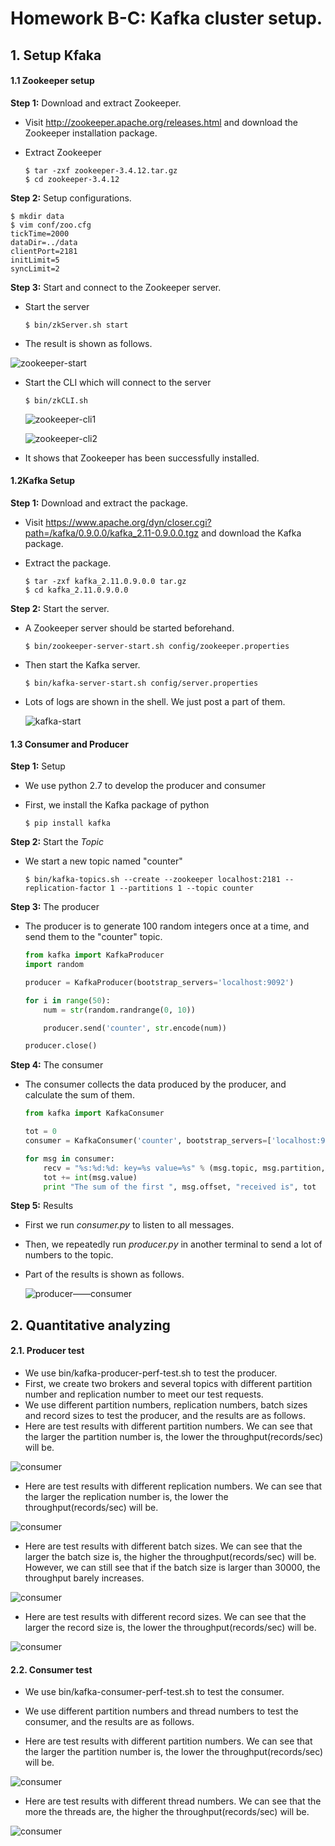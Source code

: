 # Homework B-C: Kafka cluster setup.

## 1. Setup Kfaka

#### 1.1  Zookeeper setup

**Step 1:** Download and extract Zookeeper.

-  Visit <http://zookeeper.apache.org/releases.html> and download the Zookeeper installation package.

- Extract Zookeeper

  ```shell
  $ tar -zxf zookeeper-3.4.12.tar.gz
  $ cd zookeeper-3.4.12
  ```

**Step 2:** Setup configurations.

```shell
$ mkdir data
$ vim conf/zoo.cfg
tickTime=2000
dataDir=../data
clientPort=2181
initLimit=5
syncLimit=2
```

**Step 3:** Start and connect to the Zookeeper server.

- Start the server

  ```shell
  $ bin/zkServer.sh start
  ```

- The result is shown as follows.

![zookeeper-start](../../photo/zookeeper_start.png)

- Start the CLI which will connect to the server

  ```shell
  $ bin/zkCLI.sh 
  ```

  ![zookeeper-cli1](../../photo/zookeeper_cli1.png)
  
  ![zookeeper-cli2](../../photo/zookeeper_cli2.png)


- It shows that Zookeeper has been successfully installed.

#### 1.2Kafka Setup

**Step 1:** Download and extract the package.

- Visit <https://www.apache.org/dyn/closer.cgi?path=/kafka/0.9.0.0/kafka_2.11-0.9.0.0.tgz> and download the Kafka package.

- Extract the package.

  ```shell
  $ tar -zxf kafka_2.11.0.9.0.0 tar.gz
  $ cd kafka_2.11.0.9.0.0
  ```

**Step 2:** Start the server.

- A Zookeeper server should be started beforehand.

  ```shell
  $ bin/zookeeper-server-start.sh config/zookeeper.properties
  ```

- Then start the Kafka server.

  ```shell
  $ bin/kafka-server-start.sh config/server.properties
  ```

- Lots of logs are shown in the shell. We just post a part of them.

  ![kafka-start](../../photo/kafka_start.png)



#### 1.3 Consumer and Producer

**Step 1:** Setup

- We use python 2.7 to develop the producer and consumer

- First, we install the Kafka package of python

  ```shell
  $ pip install kafka
  ```

**Step 2:** Start the *Topic*

- We start a new topic named "counter"

  ```shell
  $ bin/kafka-topics.sh --create --zookeeper localhost:2181 --replication-factor 1 --partitions 1 --topic counter
  ```

**Step 3:** The producer

- The   producer is to generate 100 random integers once at a time, and send them to the "counter" topic.

  ```python
  from kafka import KafkaProducer
  import random

  producer = KafkaProducer(bootstrap_servers='localhost:9092')

  for i in range(50):
      num = str(random.randrange(0, 10))

      producer.send('counter', str.encode(num))

  producer.close()
  ```

**Step 4:** The consumer

- The consumer collects the data produced by the producer, and calculate the sum of them.

  ```python
  from kafka import KafkaConsumer

  tot = 0
  consumer = KafkaConsumer('counter', bootstrap_servers=['localhost:9092'])

  for msg in consumer:
      recv = "%s:%d:%d: key=%s value=%s" % (msg.topic, msg.partition, msg.offset, msg.key, msg.value)
      tot += int(msg.value)
      print "The sum of the first ", msg.offset, "received is", tot
  ```

**Step 5:** Results

- First we run *consumer.py* to listen to all messages.

- Then, we repeatedly run *producer.py* in another terminal to send a lot of numbers to the topic.

- Part of the results is shown as follows.

  ![producer——consumer](../../photo/producer_consumer.png)




## 2. Quantitative analyzing

#### 2.1. Producer test

- We use bin/kafka-producer-perf-test.sh to test the producer.
- First, we create two brokers and several topics with different partition number and replication number to meet our test requests.
- We use different partition numbers, replication numbers, batch sizes and record sizes to test the producer, and the results are as follows.
- Here are test results with different partition numbers. We can see that the larger the partition number is, the lower the throughput(records/sec) will be.

![consumer](../../photo/producer-partition-test.png)

- Here are test results with different replication numbers. We can see that the larger the replication number is, the lower the throughput(records/sec) will be.

![consumer](../../photo/producer-replication-test.png)

- Here are test results with different batch sizes. We can see that the larger the batch size is, the higher the throughput(records/sec) will be. However, we can still see that if the batch size is larger than 30000, the throughput barely increases.

![consumer](../../photo/producer-batchsize-test.png)

- Here are test results with different record sizes. We can see that the larger the record size is, the lower the throughput(records/sec) will be.

![consumer](../../photo/producer-recordsize-test.png)

#### 2.2. Consumer test

- We use bin/kafka-consumer-perf-test.sh to test the consumer.

- We use different partition numbers and thread numbers to test the consumer, and the results are as follows.

- Here are test results with different partition numbers. We can see that the larger the partition number is, the lower the throughput(records/sec) will be.

![consumer](../../photo/consumer-partition-test.png)

- Here are test results with different thread numbers. We can see that the more the threads are, the higher the throughput(records/sec) will be.

![consumer](../../photo//consumer-threads-test.png)



